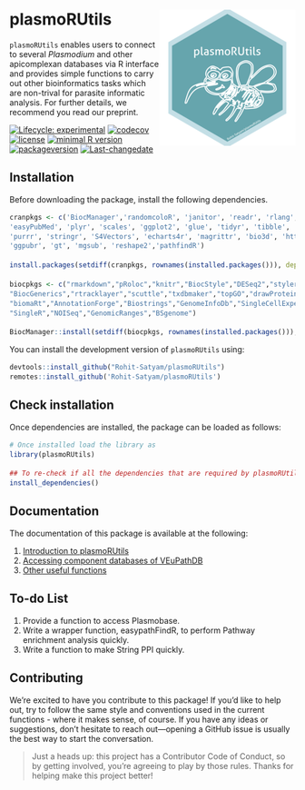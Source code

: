 
<!-- README.md is generated from README.Rmd. Please edit that file -->

# plasmoRUtils <img  src="man/figures/logo.png" align="right" geight="139"/>

`plasmoRUtils` enables users to connect to several *Plasmodium* and
other apicomplexan databases via R interface and provides simple
functions to carry out other bioinformatics tasks which are non-trival
for parasite informatic analysis. For further details, we recommend you
read our preprint.

<!-- badges: start -->

[![Lifecycle:
experimental](https://img.shields.io/badge/lifecycle-experimental-orange.svg)](https://lifecycle.r-lib.org/articles/stages.html#experimental)
[![codecov](https://codecov.io/gh/Rohit-Satyam/plasmoRUtils/branch/master/graph/badge.svg)](https://codecov.io/gh/Rohit-Satyam/plasmoRUtils)
[![license](https://img.shields.io/github/license/mashape/apistatus.svg)](https://choosealicense.com/licenses/mit/)
[![minimal R
version](https://img.shields.io/badge/R%3E%3D-4-6666ff.svg)](https://cran.r-project.org/)
[![packageversion](https://img.shields.io/badge/Package%20version-1.0.0-turquoise.svg?style=flat-square)](commits/master)
[![Last-changedate](https://img.shields.io/badge/last%20change-2025--06--30-yellowgreen.svg)](/commits/master)
<!-- badges: end -->

## Installation

Before downloading the package, install the following dependencies.

``` r
cranpkgs <- c('BiocManager','randomcoloR', 'janitor', 'readr', 'rlang', 'dplyr', 'ggsci', 'rvest',
'easyPubMed', 'plyr', 'scales', 'ggplot2', 'glue', 'tidyr', 'tibble', 'data.table', 'plotly',
'purrr', 'stringr', 'S4Vectors', 'echarts4r', 'magrittr', 'bio3d', 'httr', 'jsonlite',
'ggpubr', 'gt', 'mgsub', 'reshape2','pathfindR')

install.packages(setdiff(cranpkgs, rownames(installed.packages())), dependencies = TRUE)

biocpkgs <- c("rmarkdown","pRoloc","knitr","BiocStyle","DESeq2","styler","utils","IRanges",
"BiocGenerics","rtracklayer","scuttle","txdbmaker","topGO","drawProteins","GenomicFeatures",
"biomaRt","AnnotationForge","Biostrings","GenomeInfoDb","SingleCellExperiment",
"SingleR","NOISeq","GenomicRanges","BSgenome")

BiocManager::install(setdiff(biocpkgs, rownames(installed.packages())), dependencies = TRUE)
```

You can install the development version of `plasmoRUtils` using:

``` r
devtools::install_github("Rohit-Satyam/plasmoRUtils")
remotes::install_github('Rohit-Satyam/plasmoRUtils')
```

## Check installation

Once dependencies are installed, the package can be loaded as follows:

``` r
# Once installed load the library as
library(plasmoRUtils)

## To re-check if all the dependencies that are required by plasmoRUtils are installed
install_dependencies()
```

## Documentation

The documentation of this package is available at the following:

1.  [Introduction to
    plasmoRUtils](https://htmlpreview.github.io/?https://github.com/Rohit-Satyam/plasmoRUtils/main/vignettes/Introduction_to_plasmoRUtils.html)
2.  [Accessing component databases of
    VEuPathDB](https://htmlpreview.github.io/?https://github.com/Rohit-Satyam/plasmoRUtils/main/vignettes/Gene_ID_Conversion.html)
3.  [Other useful
    functions](https://htmlpreview.github.io/?https://github.com/Rohit-Satyam/plasmoRUtils/main/vignettes/Miscellaneous_function.html)

## To-do List

1.  Provide a function to access Plasmobase.
2.  Write a wrapper function, easypathFindR, to perform Pathway
    enrichment analysis quickly.
3.  Write a function to make String PPI quickly.

## Contributing

We’re excited to have you contribute to this package! If you’d like to
help out, try to follow the same style and conventions used in the
current functions - where it makes sense, of course. If you have any
ideas or suggestions, don’t hesitate to reach out—opening a GitHub issue
is usually the best way to start the conversation.

> Just a heads up: this project has a Contributor Code of Conduct, so by
> getting involved, you’re agreeing to play by those rules. Thanks for
> helping make this project better!
